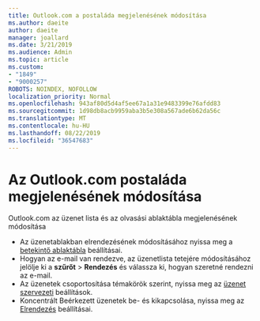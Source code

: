 ```yaml
---
title: Outlook.com a postaláda megjelenésének módosítása
ms.author: daeite
author: daeite
manager: joallard
ms.date: 3/21/2019
ms.audience: Admin
ms.topic: article
ms.custom:
- "1849"
- "9000257"
ROBOTS: NOINDEX, NOFOLLOW
localization_priority: Normal
ms.openlocfilehash: 943af80d5d4af5ee67a1a31e9483399e76afdd83
ms.sourcegitcommit: 1d98db8acb9959aba3b5e308a567ade6b62da56c
ms.translationtype: MT
ms.contentlocale: hu-HU
ms.lasthandoff: 08/22/2019
ms.locfileid: "36547683"
---
```

# <a name="change-the-look-of-your-outlookcom-mailbox"></a>Az Outlook.com postaláda megjelenésének módosítása

Outlook.com az üzenet lista és az olvasási ablaktábla megjelenésének módosítása

- Az üzenetablakban elrendezésének módosításához nyissa meg a [betekintő ablaktábla](https://outlook.live.com/mail/options/mail/layout/readingPane) beállításai.
- Hogyan az e-mail van rendezve, az üzenetlista tetejére módosításához jelölje ki a **szűrőt** > **Rendezés** és válassza ki, hogyan szeretné rendezni az e-mail.
- Az üzenetek csoportosítása témakörök szerint, nyissa meg az [üzenet szervezeti](https://outlook.live.com/mail/options/mail/layout/conversations) beállítások.
- Koncentrált Beérkezett üzenetek be- és kikapcsolása, nyissa meg az [Elrendezés](https://outlook.live.com/mail/options/mail/layout/focused) beállításai.